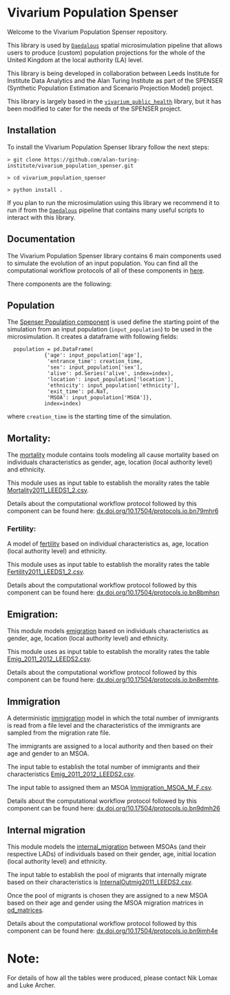 # Vivarium Population Spenser

Welcome to the Vivarium Population Spenser repository.


This library is used by [``Daedalous``](https://github.com/alan-turing-institute/daedalus) spatial microsimulation pipeline that allows users to produce 
(custom) population projections for the whole of the United Kingdom at the local authority (LA) level.

This library is being developed in collaboration between Leeds Institute for Institute Data Analytics and the Alan Turing 
Institute as part of the SPENSER (Synthetic Population Estimation and Scenario Projection Model) project.


This library is largely based in the [``vivarium_public_health``](https://github.com/ihmeuw/vivarium_public_health.git) library,
but it has been modified to cater for the needs of the SPENSER project.

## Installation

To install the Vivarium Population Spenser library follow the next steps:

  ``> git clone https://github.com/alan-turing-institute/vivarium_population_spenser.git``

  ``> cd vivarium_population_spenser``

  ``> python install .``
  
 
 If you plan to run the microsimulation using this library we recommend it to run if from the [``Daedalous``](https://github.com/alan-turing-institute/daedalus) pipeline 
 that contains many useful scripts to interact with this library.

## Documentation


The Vivarium Population Spenser library contains 6 main components used to simulate the
evolution of an input population. You can find all the computational workflow protocols of all of these components in [here](https://www.protocols.io/workspaces/spenser).


There components are the following:

## Population

The [Spenser Population component](src/vivarium_population_spenser/spenser_population.py) is used define the starting point of
 the simulation from an input population (```input_population```) to be used in the microsimulation. 
 It creates a dataframe with following fields:

```
  population = pd.DataFrame(
            {'age': input_population['age'],
             'entrance_time': creation_time,
             'sex': input_population['sex'],
             'alive': pd.Series('alive', index=index),
             'location': input_population['location'],
             'ethnicity': input_population['ethnicity'],
             'exit_time': pd.NaT,
             'MSOA': input_population['MSOA']},
            index=index)
```

where ```creation_time``` is the starting time of the simulation.
 
## Mortality:

The [mortality](src/vivarium_population_spenser/mortality.py) module contains tools modeling all cause mortality based on individuals characteristics as
gender, age, location (local authority level) and ethnicity.

This module uses as input table to establish the morality rates the table [Mortality2011_LEEDS1_2.csv](persistant_data/Mortality2011_LEEDS1_2.csv).

Details about the computational workflow protocol followed by this component can be found here: [dx.doi.org/10.17504/protocols.io.bn79mhr6](dx.doi.org/10.17504/protocols.io.bn79mhr6) 

### Fertility:

A model of [fertility](src/vivarium_population_spenser/add_new_birth_cohorts.py) based on individual characteristics as, age, location (local authority level) and ethnicity.

This module uses as input table to establish the morality rates the table [Fertility2011_LEEDS1_2.csv](persistant_data/Fertility2011_LEEDS1_2.csv).

Details about the computational workflow protocol followed by this component can be found here: [dx.doi.org/10.17504/protocols.io.bn8bmhsn](dx.doi.org/10.17504/protocols.io.bn8bmhsn)

## Emigration:

This module models [emigration](src/vivarium_population_spenser/emigration.py) based on individuals characteristics as
gender, age, location (local authority level) and ethnicity.

This module uses as input table to establish the morality rates the table [Emig_2011_2012_LEEDS2.csv](persistant_data/Emig_2011_2012_LEEDS2.csv).

Details about the computational workflow protocol followed by this component can be found here: [dx.doi.org/10.17504/protocols.io.bn8emhte](dx.doi.org/10.17504/protocols.io.bn8emhte). 

## Immigration

A deterministic [immigration](src/vivarium_population_spenser/immigration.py) model in which the total number of immigrants is read from a file
level and the characteristics of the immigrants are sampled from the migration rate file.

The immigrants are assigned to a local authority and then based on their age and gender to an MSOA. 

The input table to establish the total number of immigrants
 and their characteristics [Emig_2011_2012_LEEDS2.csv](persistant_data/Emig_2011_2012_LEEDS2.csv).

The input table to assigned them an MSOA [Immigration_MSOA_M_F.csv](persistant_data/Immigration_MSOA_M_F.csv).

Details about the computational workflow protocol followed by this component can be found here: [dx.doi.org/10.17504/protocols.io.bn9dmh26](dx.doi.org/10.17504/protocols.io.bn9dmh26)


## Internal migration

This module models  the [internal_migration](src/vivarium_population_spenser/internal_migration.py) between MSOAs (and their
respective LADs) of individuals based on their gender, age, initial location (local authority level) and ethnicity.

The input table to establish the pool of migrants that internally migrate based on 
 their characteristics is [InternalOutmig2011_LEEDS2.csv](persistant_data/InternalOutmig2011_LEEDS2.csv).
 
 Once the pool of migrants is chosen they are assigned to a new MSOA based on their age and gender using the
 MSOA migration matrices in [od_matrices](persistant_data/od_matrices).
 
 Details about the computational workflow protocol followed by this component can be found here: [dx.doi.org/10.17504/protocols.io.bn9imh4e](dx.doi.org/10.17504/protocols.io.bn9imh4e) 
 
 
# Note:

For details of how all the tables were produced, please contact Nik Lomax and Luke Archer. 
